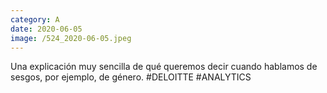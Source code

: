 ```yaml
--- 
category: A 
date: 2020-06-05 
image: /524_2020-06-05.jpeg 
--- 
```


Una explicación muy sencilla de qué queremos decir cuando hablamos de sesgos, por ejemplo, de género. #DELOITTE #ANALYTICS